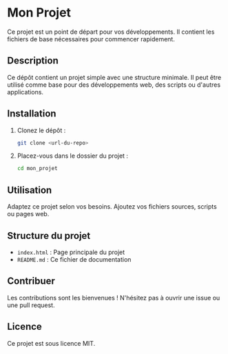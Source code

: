# Mon Projet

Ce projet est un point de départ pour vos développements. Il contient les fichiers de base nécessaires pour commencer rapidement.

## Description

Ce dépôt contient un projet simple avec une structure minimale. Il peut être utilisé comme base pour des développements web, des scripts ou d'autres applications.

## Installation

1. Clonez le dépôt :
   ```bash
   git clone <url-du-repo>
   ```
2. Placez-vous dans le dossier du projet :
   ```bash
   cd mon_projet
   ```

## Utilisation

Adaptez ce projet selon vos besoins. Ajoutez vos fichiers sources, scripts ou pages web.

## Structure du projet

- `index.html` : Page principale du projet
- `README.md` : Ce fichier de documentation

## Contribuer

Les contributions sont les bienvenues ! N'hésitez pas à ouvrir une issue ou une pull request.

## Licence

Ce projet est sous licence MIT.
